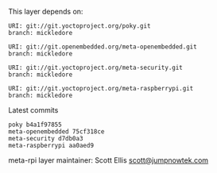 This layer depends on:

    URI: git://git.yoctoproject.org/poky.git
    branch: mickledore

    URI: git://git.openembedded.org/meta-openembedded.git
    branch: mickledore

    URI: git://git.yoctoproject.org/meta-security.git
    branch: mickledore

    URI: git://git.yoctoproject.org/meta-raspberrypi.git
    branch: mickledore

Latest commits

    poky b4a1f97855
    meta-openembedded 75cf318ce
    meta-security d7db0a3
    meta-raspberrypi aa0aed9

meta-rpi layer maintainer: Scott Ellis <scott@jumpnowtek.com>
